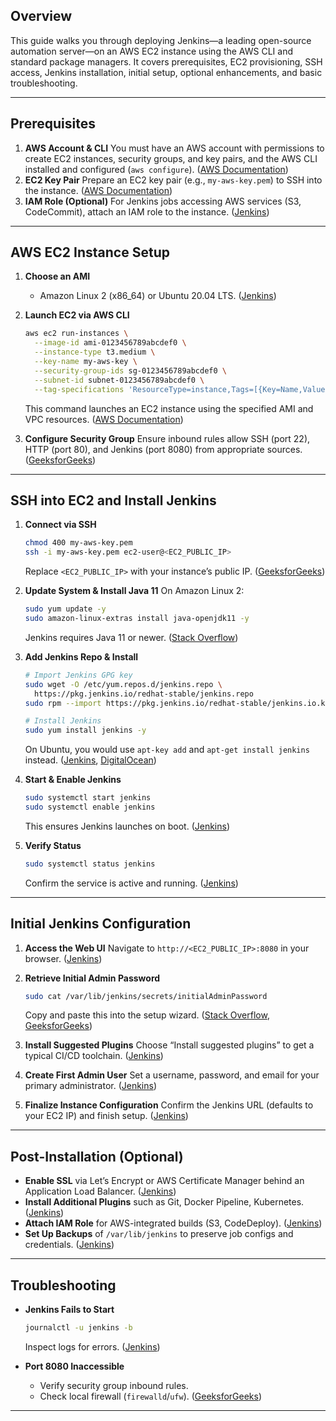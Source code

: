 ## Overview

This guide walks you through deploying Jenkins—a leading open-source automation server—on an AWS EC2 instance using the AWS CLI and standard package managers. It covers prerequisites, EC2 provisioning, SSH access, Jenkins installation, initial setup, optional enhancements, and basic troubleshooting.

---

## Prerequisites

1. **AWS Account & CLI**
   You must have an AWS account with permissions to create EC2 instances, security groups, and key pairs, and the AWS CLI installed and configured (`aws configure`). ([AWS Documentation][1])
2. **EC2 Key Pair**
   Prepare an EC2 key pair (e.g., `my-aws-key.pem`) to SSH into the instance. ([AWS Documentation][2])
3. **IAM Role (Optional)**
   For Jenkins jobs accessing AWS services (S3, CodeCommit), attach an IAM role to the instance. ([Jenkins][3])

---

## AWS EC2 Instance Setup

1. **Choose an AMI**

   * Amazon Linux 2 (x86\_64) or Ubuntu 20.04 LTS. ([Jenkins][3])
2. **Launch EC2 via AWS CLI**

   ```bash
   aws ec2 run-instances \
     --image-id ami-0123456789abcdef0 \
     --instance-type t3.medium \
     --key-name my-aws-key \
     --security-group-ids sg-0123456789abcdef0 \
     --subnet-id subnet-0123456789abcdef0 \
     --tag-specifications 'ResourceType=instance,Tags=[{Key=Name,Value=jenkins-server}]'
   ```

   This command launches an EC2 instance using the specified AMI and VPC resources. ([AWS Documentation][1])
3. **Configure Security Group**
   Ensure inbound rules allow SSH (port 22), HTTP (port 80), and Jenkins (port 8080) from appropriate sources. ([GeeksforGeeks][4])

---

## SSH into EC2 and Install Jenkins

1. **Connect via SSH**

   ```bash
   chmod 400 my-aws-key.pem
   ssh -i my-aws-key.pem ec2-user@<EC2_PUBLIC_IP>
   ```

   Replace `<EC2_PUBLIC_IP>` with your instance’s public IP. ([GeeksforGeeks][4])
2. **Update System & Install Java 11**
   On Amazon Linux 2:

   ```bash
   sudo yum update -y
   sudo amazon-linux-extras install java-openjdk11 -y
   ```

   Jenkins requires Java 11 or newer. ([Stack Overflow][5])
3. **Add Jenkins Repo & Install**

   ```bash
   # Import Jenkins GPG key
   sudo wget -O /etc/yum.repos.d/jenkins.repo \
     https://pkg.jenkins.io/redhat-stable/jenkins.repo
   sudo rpm --import https://pkg.jenkins.io/redhat-stable/jenkins.io.key

   # Install Jenkins
   sudo yum install jenkins -y
   ```

   On Ubuntu, you would use `apt-key add` and `apt-get install jenkins` instead. ([Jenkins][6], [DigitalOcean][7])
4. **Start & Enable Jenkins**

   ```bash
   sudo systemctl start jenkins
   sudo systemctl enable jenkins
   ```

   This ensures Jenkins launches on boot. ([Jenkins][3])
5. **Verify Status**

   ```bash
   sudo systemctl status jenkins
   ```

   Confirm the service is active and running. ([Jenkins][8])

---

## Initial Jenkins Configuration

1. **Access the Web UI**
   Navigate to `http://<EC2_PUBLIC_IP>:8080` in your browser. ([Jenkins][3])
2. **Retrieve Initial Admin Password**

   ```bash
   sudo cat /var/lib/jenkins/secrets/initialAdminPassword
   ```

   Copy and paste this into the setup wizard. ([Stack Overflow][9], [GeeksforGeeks][10])
3. **Install Suggested Plugins**
   Choose “Install suggested plugins” to get a typical CI/CD toolchain. ([Jenkins][3])
4. **Create First Admin User**
   Set a username, password, and email for your primary administrator. ([Jenkins][11])
5. **Finalize Instance Configuration**
   Confirm the Jenkins URL (defaults to your EC2 IP) and finish setup. ([Jenkins][3])

---

## Post-Installation (Optional)

* **Enable SSL** via Let’s Encrypt or AWS Certificate Manager behind an Application Load Balancer. ([Jenkins][3])
* **Install Additional Plugins** such as Git, Docker Pipeline, Kubernetes. ([Jenkins][3])
* **Attach IAM Role** for AWS-integrated builds (S3, CodeDeploy). ([Jenkins][3])
* **Set Up Backups** of `/var/lib/jenkins` to preserve job configs and credentials. ([Jenkins][3])

---

## Troubleshooting

* **Jenkins Fails to Start**

  ```bash
  journalctl -u jenkins -b
  ```

  Inspect logs for errors. ([Jenkins][3])
* **Port 8080 Inaccessible**

  * Verify security group inbound rules.
  * Check local firewall (`firewalld`/`ufw`). ([GeeksforGeeks][4])

---




[1]: https://docs.aws.amazon.com/cli/latest/reference/ec2/run-instances.html?utm_source=chatgpt.com "run-instances — AWS CLI 1.40.10 Command Reference"
[2]: https://docs.aws.amazon.com/cli/v1/userguide/cli-services-ec2-instances.html?utm_source=chatgpt.com "Launching, listing, and deleting Amazon EC2 instances in the AWS ..."
[3]: https://www.jenkins.io/doc/tutorials/tutorial-for-installing-jenkins-on-AWS/?utm_source=chatgpt.com "Jenkins on AWS"
[4]: https://www.geeksforgeeks.org/creating-ec2-instance-with-aws-cli/?utm_source=chatgpt.com "Creating an EC2 Instance with AWS CLI: A Simple Tutorial"
[5]: https://stackoverflow.com/questions/59430965/aws-how-to-install-java11-on-an-ec2-linux-machine?utm_source=chatgpt.com "java - AWS - How to install java11 on an EC2 Linux machine?"
[6]: https://www.jenkins.io/doc/book/installing/?utm_source=chatgpt.com "Installing Jenkins"
[7]: https://www.digitalocean.com/community/tutorials/how-to-install-jenkins-on-ubuntu-22-04?utm_source=chatgpt.com "How To Install Jenkins on Ubuntu 22.04 - DigitalOcean"
[8]: https://www.jenkins.io/doc/book/installing/linux/?utm_source=chatgpt.com "Linux - Jenkins"
[9]: https://stackoverflow.com/questions/15227305/what-is-the-default-jenkins-password?utm_source=chatgpt.com "What is the default Jenkins password? - amazon ec2 - Stack Overflow"
[10]: https://www.geeksforgeeks.org/what-is-the-default-jenkins-password/?utm_source=chatgpt.com "What Is The Default Jenkins Password? - GeeksforGeeks"
[11]: https://www.jenkins.io/doc/book/system-administration/admin-password-reset-instructions/?utm_source=chatgpt.com "Reset the Jenkins administrator password"
